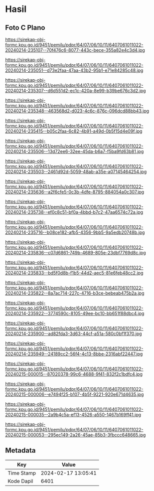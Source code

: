 # Hasil

## Foto C Plano

https://sirekap-obj-formc.kpu.go.id/9451/pemilu/pdpr/64/07/06/10/11/6407061011022-20240214-235107--70f476c6-8077-443c-bece-355a82e4c3d4.jpg

https://sirekap-obj-formc.kpu.go.id/9451/pemilu/pdpr/64/07/06/10/11/6407061011022-20240214-235051--d73e2faa-47aa-43b2-95b1-e71e84285c48.jpg

https://sirekap-obj-formc.kpu.go.id/9451/pemilu/pdpr/64/07/06/10/11/6407061011022-20240214-235307--d6d551d2-ec1c-420a-8e99-b39be676c3d2.jpg

https://sirekap-obj-formc.kpu.go.id/9451/pemilu/pdpr/64/07/06/10/11/6407061011022-20240214-235348--463568d2-d023-4c6c-876c-096dcd88bb43.jpg

https://sirekap-obj-formc.kpu.go.id/9451/pemilu/pdpr/64/07/06/10/11/6407061011022-20240214-235415--b05c2faa-6c82-4b91-a49d-0b5f15d4e09f.jpg

https://sirekap-obj-formc.kpu.go.id/9451/pemilu/pdpr/64/07/06/10/11/6407061011022-20240214-235506--13d72ee6-32ee-45da-b6a7-f5ba9fd63b81.jpg

https://sirekap-obj-formc.kpu.go.id/9451/pemilu/pdpr/64/07/06/10/11/6407061011022-20240214-235503--2461d92d-5059-48ab-a35e-a07145464254.jpg

https://sirekap-obj-formc.kpu.go.id/9451/pemilu/pdpr/64/07/06/10/11/6407061011022-20240214-235636--a2f6cfe5-0c3b-4dfe-8795-884054a0c307.jpg

https://sirekap-obj-formc.kpu.go.id/9451/pemilu/pdpr/64/07/06/10/11/6407061011022-20240214-235738--ef0c8c51-bf0a-4bbd-b7c2-47aa6574c72a.jpg

https://sirekap-obj-formc.kpu.go.id/9451/pemilu/pdpr/64/07/06/10/11/6407061011022-20240214-235716--b08ce182-afb5-4356-9bb5-9a5edb20748b.jpg

https://sirekap-obj-formc.kpu.go.id/9451/pemilu/pdpr/64/07/06/10/11/6407061011022-20240214-235836--c07d6861-749b-4689-805e-23dbf7769d8c.jpg

https://sirekap-obj-formc.kpu.go.id/9451/pemilu/pdpr/64/07/06/10/11/6407061011022-20240214-235833--bd5f0d8b-f1b5-44d2-aec5-81e6feb48cc2.jpg

https://sirekap-obj-formc.kpu.go.id/9451/pemilu/pdpr/64/07/06/10/11/6407061011022-20240214-235822--8a7ac714-227c-4716-b3ce-bebeab475b2a.jpg

https://sirekap-obj-formc.kpu.go.id/9451/pemilu/pdpr/64/07/06/10/11/6407061011022-20240214-235922--3774590c-8105-49ee-bc10-bb651f88dbc4.jpg

https://sirekap-obj-formc.kpu.go.id/9451/pemilu/pdpr/64/07/06/10/11/6407061011022-20240214-235900--ad82fda3-3d63-44cf-a51a-580c0bf1f370.jpg

https://sirekap-obj-formc.kpu.go.id/9451/pemilu/pdpr/64/07/06/10/11/6407061011022-20240214-235949--24189cc2-56f4-4c13-8bbe-2316abf22447.jpg

https://sirekap-obj-formc.kpu.go.id/9451/pemilu/pdpr/64/07/06/10/11/6407061011022-20240215-000015--87020378-99c6-4688-9f41-832f2c1bdfc4.jpg

https://sirekap-obj-formc.kpu.go.id/9451/pemilu/pdpr/64/07/06/10/11/6407061011022-20240215-000006--e7494f25-b107-4b5f-9221-920e671d4635.jpg

https://sirekap-obj-formc.kpu.go.id/9451/pemilu/pdpr/64/07/06/10/11/6407061011022-20240215-000035--2a9b4c5a-ef13-4526-a550-1467b169ff41.jpg

https://sirekap-obj-formc.kpu.go.id/9451/pemilu/pdpr/64/07/06/10/11/6407061011022-20240215-000053--295ec149-2a26-45ae-85b3-3fbccc648665.jpg


## Metadata

| Key        | Value               |
| ---------- | ------------------- |
| Time Stamp | 2024-02-17 13:05:41 |
| Kode Dapil | 6401                |



